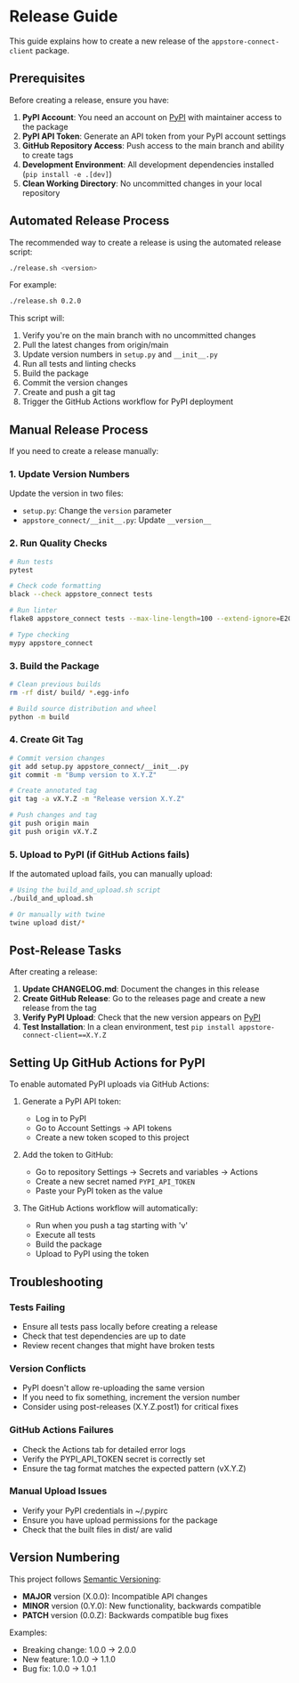 # Release Guide

This guide explains how to create a new release of the `appstore-connect-client` package.

## Prerequisites

Before creating a release, ensure you have:

1. **PyPI Account**: You need an account on [PyPI](https://pypi.org/) with maintainer access to the package
2. **PyPI API Token**: Generate an API token from your PyPI account settings
3. **GitHub Repository Access**: Push access to the main branch and ability to create tags
4. **Development Environment**: All development dependencies installed (`pip install -e .[dev]`)
5. **Clean Working Directory**: No uncommitted changes in your local repository

## Automated Release Process

The recommended way to create a release is using the automated release script:

```bash
./release.sh <version>
```

For example:
```bash
./release.sh 0.2.0
```

This script will:
1. Verify you're on the main branch with no uncommitted changes
2. Pull the latest changes from origin/main
3. Update version numbers in `setup.py` and `__init__.py`
4. Run all tests and linting checks
5. Build the package
6. Commit the version changes
7. Create and push a git tag
8. Trigger the GitHub Actions workflow for PyPI deployment

## Manual Release Process

If you need to create a release manually:

### 1. Update Version Numbers

Update the version in two files:
- `setup.py`: Change the `version` parameter
- `appstore_connect/__init__.py`: Update `__version__`

### 2. Run Quality Checks

```bash
# Run tests
pytest

# Check code formatting
black --check appstore_connect tests

# Run linter
flake8 appstore_connect tests --max-line-length=100 --extend-ignore=E203,W503

# Type checking
mypy appstore_connect
```

### 3. Build the Package

```bash
# Clean previous builds
rm -rf dist/ build/ *.egg-info

# Build source distribution and wheel
python -m build
```

### 4. Create Git Tag

```bash
# Commit version changes
git add setup.py appstore_connect/__init__.py
git commit -m "Bump version to X.Y.Z"

# Create annotated tag
git tag -a vX.Y.Z -m "Release version X.Y.Z"

# Push changes and tag
git push origin main
git push origin vX.Y.Z
```

### 5. Upload to PyPI (if GitHub Actions fails)

If the automated upload fails, you can manually upload:

```bash
# Using the build_and_upload.sh script
./build_and_upload.sh

# Or manually with twine
twine upload dist/*
```

## Post-Release Tasks

After creating a release:

1. **Update CHANGELOG.md**: Document the changes in this release
2. **Create GitHub Release**: Go to the releases page and create a new release from the tag
3. **Verify PyPI Upload**: Check that the new version appears on [PyPI](https://pypi.org/project/appstore-connect-client/)
4. **Test Installation**: In a clean environment, test `pip install appstore-connect-client==X.Y.Z`

## Setting Up GitHub Actions for PyPI

To enable automated PyPI uploads via GitHub Actions:

1. Generate a PyPI API token:
   - Log in to PyPI
   - Go to Account Settings → API tokens
   - Create a new token scoped to this project

2. Add the token to GitHub:
   - Go to repository Settings → Secrets and variables → Actions
   - Create a new secret named `PYPI_API_TOKEN`
   - Paste your PyPI token as the value

3. The GitHub Actions workflow will automatically:
   - Run when you push a tag starting with 'v'
   - Execute all tests
   - Build the package
   - Upload to PyPI using the token

## Troubleshooting

### Tests Failing
- Ensure all tests pass locally before creating a release
- Check that test dependencies are up to date
- Review recent changes that might have broken tests

### Version Conflicts
- PyPI doesn't allow re-uploading the same version
- If you need to fix something, increment the version number
- Consider using post-releases (X.Y.Z.post1) for critical fixes

### GitHub Actions Failures
- Check the Actions tab for detailed error logs
- Verify the PYPI_API_TOKEN secret is correctly set
- Ensure the tag format matches the expected pattern (vX.Y.Z)

### Manual Upload Issues
- Verify your PyPI credentials in ~/.pypirc
- Ensure you have upload permissions for the package
- Check that the built files in dist/ are valid

## Version Numbering

This project follows [Semantic Versioning](https://semver.org/):

- **MAJOR** version (X.0.0): Incompatible API changes
- **MINOR** version (0.Y.0): New functionality, backwards compatible
- **PATCH** version (0.0.Z): Backwards compatible bug fixes

Examples:
- Breaking change: 1.0.0 → 2.0.0
- New feature: 1.0.0 → 1.1.0
- Bug fix: 1.0.0 → 1.0.1